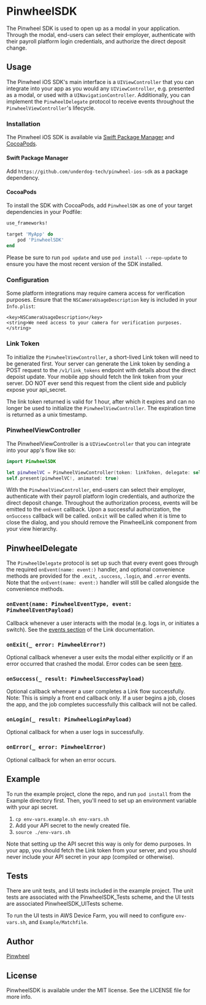 # PinwheelSDK

The Pinwheel SDK is used to open up as a modal in your application. Through the modal, end-users can select their employer, authenticate with their payroll platform login credentials, and authorize the direct deposit change.

## Usage

The Pinwheel iOS SDK's main interface is a `UIViewController` that you can integrate into your app as you would any `UIViewController`, e.g. presented as a modal, or used with a `UINavigationController`. Additionally, you can implement the `PinwheelDelegate` protocol to receive events throughout the `PinwheelViewController`'s lifecycle.

### Installation

The Pinwheel iOS SDK is available via [Swift Package Manager](https://swift.org/package-manager/) and [CocoaPods](https://cocoapods.org/).

#### Swift Package Manager
Add `https://github.com/underdog-tech/pinwheel-ios-sdk` as a package dependency.

#### CocoaPods
To install the SDK with CocoaPods, add `PinwheelSDK` as one of your target dependencies in your Podfile:

```ruby
use_frameworks!

target 'MyApp' do
    pod 'PinwheelSDK'
end
```

Please be sure to run `pod update` and use `pod install --repo-update` to ensure you have the most recent version of the SDK installed.

### Configuration
Some platform integrations may require camera access for verification purposes. Ensure that the `NSCameraUsageDescription` key is included in your `Info.plist`:
```
<key>NSCameraUsageDescription</key>
<string>We need access to your camera for verification purposes.</string>
```

### Link Token

To initialize the `PinwheelViewController`, a short-lived Link token will need to be generated first. Your server can generate the Link token by sending a POST request to the `/v1/link_tokens` endpoint with details about the direct depoist update. Your mobile app should fetch the link token from your server. DO NOT ever send this request from the client side and publicly expose your api_secret.

The link token returned is valid for 1 hour, after which it expires and can no longer be used to initialize the `PinwheelViewController`. The expiration time is returned as a unix timestamp.

### PinwheelViewController

The PinwheelViewController is a `UIViewController` that you can integrate into your app's flow like so:

```swift
import PinwheelSDK

let pinwheelVC = PinwheelViewController(token: linkToken, delegate: self)
self.present(pinwheelVC!, animated: true)
```

With the `PinwheelViewController`, end-users can select their employer, authenticate with their payroll platform login credentials, and authorize the direct deposit change. Throughout the authorization process, events will be emitted to the `onEvent` callback. Upon a successful authorization, the `onSuccess` callback will be called. `onExit` will be called when it is time to close the dialog, and you should remove the PinwheelLink component from your view hierarchy.

## PinwheelDelegate

The `PinwheelDelegate` protocol is set up such that every event goes through the required `onEvent(name: event:)` handler, and optional convenience methods are provided for the `.exit`, `.success`, `.login`, and `.error` events. Note that the `onEvent(name: event:)` handler will still be called alongside the convenience methods.

### `onEvent(name: PinwheelEventType, event: PinwheelEventPayload)`

Callback whenever a user interacts with the modal (e.g. logs in, or initiates a switch). See the [events section](https://getpinwheel.stoplight.io/docs/api/docs/guides/Link.md#events) of the Link documentation.

### `onExit(_ error: PinwheelError?)`

Optional callback whenever a user exits the modal either explicitly or if an error occurred that crashed the modal. Error codes can be seen [here](https://getpinwheel.stoplight.io/docs/api/docs/guides/Link.md#errors-1).

### `onSuccess(_ result: PinwheelSuccessPayload)`

Optional callback whenever a user completes a Link flow successfully. Note: This is simply a front end callback only. If a user begins a job, closes the app, and the job completes successfully this callback will not be called.

### `onLogin(_ result: PinwheelLoginPayload)`

Optional callback for when a user logs in successfully.

### `onError(_ error: PinwheelError)`

Optional callback for when an error occurs.

## Example

To run the example project, clone the repo, and run `pod install` from the Example directory first. Then, you'll need to set up an environment variable with your api secret. 

1. `cp env-vars.example.sh env-vars.sh` 
2. Add your API secret to the newly created file. 
3. `source ./env-vars.sh`

Note that setting up the API secret this way is only for demo purposes. In your app, you should fetch the Link token from your server, and you should never include your API secret in your app (compiled or otherwise).

## Tests

There are unit tests, and UI tests included in the example project. The unit tests are associated with the PinwheelSDK_Tests scheme, and the UI tests are associated PinwheelSDK_UITests scheme. 

To run the UI tests in AWS Device Farm, you will need to configure `env-vars.sh`, and `Example/Matchfile`.

## Author

[Pinwheel](https://getpinwheel.com)

## License

PinwheelSDK is available under the MIT license. See the LICENSE file for more info.
